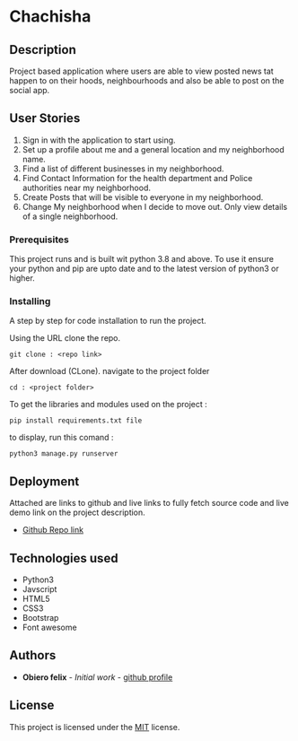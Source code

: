# Chachisha

## Description 
<p>Project based application where users are able to view posted news tat happen to on their hoods, neighbourhoods and also be able to post on the social app.  </p>

## User Stories
<Ol>
    <li>Sign in with the application to start using.</li>
    <li>Set up a profile about me and a general location and my neighborhood name.</li>
<li>Find a list of different businesses in my neighborhood.</li>
<li>Find Contact Information for the health department and Police authorities near my neighborhood.</li>
<li>Create Posts that will be visible to everyone in my neighborhood.</li>
<li>Change My neighborhood when I decide to move out.
Only view details of a single neighborhood.</li>
</Ol>

### Prerequisites

This project runs and is built wit python 3.8 and above. To use it ensure your python and pip are upto date and to the latest version of python3 or higher. 

### Installing

A step by step for code installation to run the project.

Using the URL clone the repo.  

```
git clone : <repo link>
```

After download (CLone).  navigate to the project folder 
```
cd : <project folder>
```
To get the libraries and modules used on the project : 
```
pip install requirements.txt file
```

to display, run this comand :
```
python3 manage.py runserver 
```



## Deployment

Attached are links to github and live links to fully fetch source code and live demo link on the project description.
* [Github Repo link](https://github.com/fobiero/chachisha_DJ_04)


## Technologies used 

* Python3
* Javscript
* HTML5
* CSS3
* Bootstrap
* Font awesome

## Authors

* **Obiero felix** - *Initial work* - [github profile](https://github.com/fobiero)

## License

This project is licensed under the [MIT](LICENCE) license.

